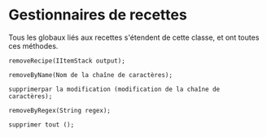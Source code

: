 # Gestionnaires de recettes


Tous les globaux liés aux recettes s'étendent de cette classe, et ont toutes ces méthodes.

```zenscript
removeRecipe(IItemStack output);
```

```zenscript
removeByName(Nom de la chaîne de caractères);
```

```zenscript
supprimerpar la modification (modification de la chaîne de caractères);
```

```zenscript
removeByRegex(String regex);
```

```zenscript
supprimer tout ();
```



